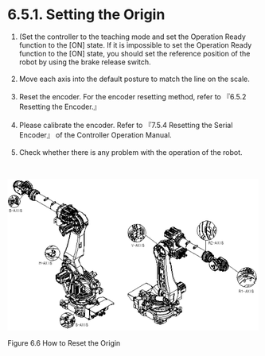 ﻿# 6.5.1. Setting the Origin

<ol style="list-style-type:decimal" start="1">
<li>
(Set the controller to the teaching mode and set the Operation Ready function to the [ON] state. 
If it is impossible to set the Operation Ready function to the [ON] state, you should set the reference position of the robot by using the brake release switch.
</li><br>
    <li>
Move each axis into the default posture to match the line on the scale.
</li><br>
    <li>
Reset the encoder. For the encoder resetting method, refer to 『6.5.2 Resetting the Encoder.』
</li><br>
    <li>
Please calibrate the encoder. Refer to 『7.5.4 Resetting the Serial Encoder』 of the Controller Operation Manual.
</li><br>
    <li>
Check whether there is any problem with the operation of the robot.
</li>
</ol>
<br>

![](../../_assets/그림_6.3_원점_설정_방법.png)

Figure 6.6 How to Reset the Origin